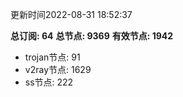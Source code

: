 更新时间2022-08-31 18:52:37

**总订阅: 64**
**总节点: 9369**
**有效节点: 1942**
- trojan节点: 91
- v2ray节点: 1629
- ss节点: 222
